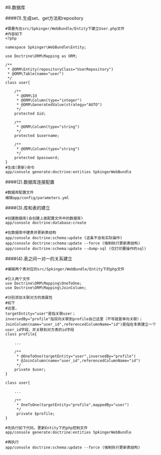 #8.数据库

####(1).生成set、get方法和repository
	
	#需要先在src/Spkinger/WebBundle/Entity下建立User.php文件
	#内容如下
	<?php

	namespace Spkinger\WebBundle\Entity;

	use Doctrine\ORM\Mapping as ORM;

	/**
	 * @ORM\Entity(repositoryClass="UserRepository")
	 * @ORM\Table(name="user")
	 */
	class user{

        /**
         * @ORM\Id
         * @ORM\Column(type="integer")
         * @ORM\GeneratedValue(strategy="AUTO")
         */
        protected $id;

        /**
         * @ORM\Column(type="string")
         */
        protected $username;

        /**
         * @ORM\Column(type="string")
         */
        protected $password;
    }
	#生成(更新)命令
	app/console generate:doctrine:entities SpkingerWebBundle
	
####(2).数据库连接配置

	#数据库配置文件
	编辑app/config/parameters.yml
	
####(3).库和表的建立
	
	#创建数据库(会创建上面配置文件中的数据库)
	app/console doctrine:database:create
	
	#在数据库中建表并更新表结构
	app/console doctrine:schema:update (这条不会有实际操作)
	app/console doctrine:schema:update --force (强制执行更新表结构)
	app/console doctrine:schema:update --dump-sql (仅打印要操作的sql)
	
####(4).表之间一对一的关系建立

	#编辑两个表对应的src/Spkinger/WebBundle/Entity下的php文件
	
	#引入两个文件
	use Doctrine\ORM\Mapping\OneToOne;
	use Doctrine\ORM\Mapping\JoinColumn;
	
	#分别添加关联对方的类属性
	#如下
	#这里，
	targetEntity="user"是指关联user；
	inversedBy="profile"指双向关联到profile自己这里（不写就是单向关联）；
	JoinColumn(name="user_id",referencedColumnName="id")是指在本表建立一个user_id字段，并关联到对方表的id字段
	class profile{
	
		...
	
		/**
		 * @OneToOne(targetEntity="user",inversedBy="profile")
		 * @JoinColumn(name="user_id",referencedColumnName="id")
		 */
		private $user;
	}
	
	class user{
		
		...
		
		/**
		 * OneToOne(targetEntity="profile",mappedBy="user")
		 */
		 private $profile;
	}
	
	#先执行如下代码，更新Entity下的php控制文件
	app/console generate:doctrine:entities SpkingerWebBundle
	
	#再执行
	app/console doctrine:schema:update --force (强制执行更新表结构)